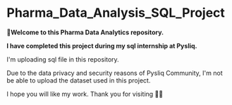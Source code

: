 # Pharma_Data_Analysis_SQL_Project

**🌟Welcome to this Pharma Data Analytics repository.**

**I have completed this project during my sql internship at Pysliq.**

I'm uploading sql file in this repository. 

Due to the data privacy and security reasons of Pysliq Community, I'm not be able to upload the dataset used in this project.

I hope you will like my work. Thank you for visiting 🙇‍♂️
